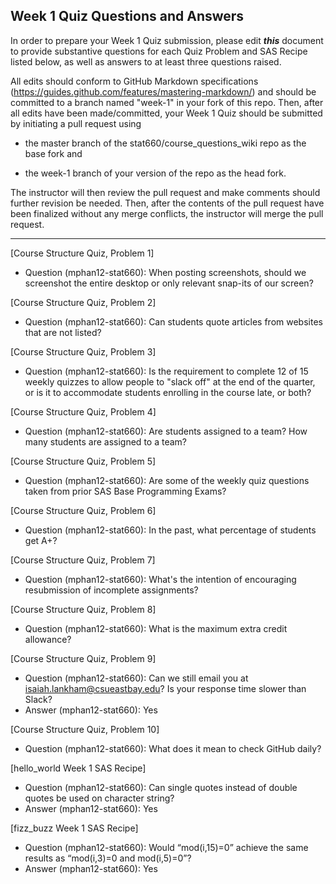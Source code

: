 ## Week 1 Quiz Questions and Answers

In order to prepare your Week 1 Quiz submission, please edit ***this*** document to provide substantive questions for each Quiz Problem and SAS Recipe listed below, as well as answers to at least three questions raised.

All edits should conform to GitHub Markdown specifications (https://guides.github.com/features/mastering-markdown/) and should be committed to a branch named "week-1" in your fork of this repo. Then, after all edits have been made/committed, your Week 1 Quiz should be submitted by initiating a pull request using

- the master branch of the stat660/course_questions_wiki repo as the base fork and

- the week-1 branch of your version of the repo as the head fork.

The instructor will then review the pull request and make comments should further revision be needed. Then, after the contents of the pull request have been finalized without any merge conflicts, the instructor will merge the pull request.



********************************************************************************



[Course Structure Quiz, Problem 1]
- Question (mphan12-stat660): When posting screenshots, should we screenshot the entire desktop or only relevant snap-its of our screen?


[Course Structure Quiz, Problem 2]
- Question (mphan12-stat660): Can students quote articles from websites that are not listed?


[Course Structure Quiz, Problem 3]
- Question (mphan12-stat660): Is the requirement to complete 12 of 15 weekly quizzes to allow people to "slack off" at the end of the quarter, or is it to accommodate students enrolling in the course late, or both?


[Course Structure Quiz, Problem 4]
- Question (mphan12-stat660): Are students assigned to a team?  How many students are assigned to a team?  


[Course Structure Quiz, Problem 5]
- Question (mphan12-stat660): Are some of the weekly quiz questions taken from prior SAS Base Programming Exams?


[Course Structure Quiz, Problem 6]
- Question (mphan12-stat660): In the past, what percentage of students get A+?


[Course Structure Quiz, Problem 7]
- Question (mphan12-stat660): What's the intention of encouraging resubmission of incomplete assignments? 


[Course Structure Quiz, Problem 8]
- Question (mphan12-stat660): What is the maximum extra credit allowance?


[Course Structure Quiz, Problem 9]
- Question (mphan12-stat660): Can we still email you at isaiah.lankham@csueastbay.edu?  Is your response time slower than Slack?
- Answer (mphan12-stat660): Yes

[Course Structure Quiz, Problem 10]
- Question (mphan12-stat660): What does it mean to check GitHub daily?


[hello_world Week 1 SAS Recipe]
- Question (mphan12-stat660): Can single quotes instead of double quotes be used on character string?
- Answer (mphan12-stat660): Yes

[fizz_buzz Week 1 SAS Recipe]
- Question (mphan12-stat660): Would “mod(i,15)=0” achieve the same results as “mod(i,3)=0 and mod(i,5)=0”?
- Answer (mphan12-stat660): Yes

